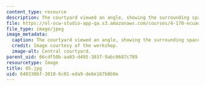 ```yaml
---
content_type: resource
description: The courtyard viewed an angle, showing the surrounding spaces.
file: https://ol-ocw-studio-app-qa.s3.amazonaws.com/courses/4-170-ecuador-workshop-fall-2006/640330bf30106c01eda9de6e167b8b8e_05.jpg
file_type: image/jpeg
image_metadata:
  caption: The courtyard viewed an angle, showing the surrounding spaces.
  credit: Image courtesy of the workshop.
  image-alt: Central courtyard.
parent_uid: 66cdf50b-aa03-d495-3837-9abc0687c789
resourcetype: Image
title: 05.jpg
uid: 640330bf-3010-6c01-eda9-de6e167b8b8e
---
```


